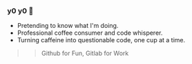 ### y0 y0 👋

- Pretending to know what I'm doing.
- Professional coffee consumer and code whisperer.
- Turning caffeine into questionable code, one cup at a time.

>> Github for Fun, Gitlab for Work
